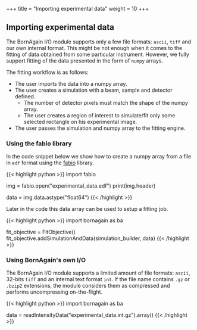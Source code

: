 +++
title = "Importing experimental data"
weight = 10
+++

## Importing experimental data

The BornAgain I/O module supports only a few file formats: `ascii`, `tiff` and our own internal format. This might be not enough when it comes to the fitting of data obtained from some particular instrument.
However, we fully support fitting of the data presented in the form of `numpy` arrays.

The fitting workflow is as follows:

* The user imports the data into a numpy array.
* The user creates a simulation with a beam, sample and detector defined.
  * The number of detector pixels must match the shape of the numpy array.
  * The user creates a region of interest to simulate/fit only some selected rectangle on his experimental image.
* The user passes the simulation and numpy array to the fitting engine.

### Using the fabio library

In the code snippet below we show how to create a numpy array from a file in `edf` format using the [fabio](https://pypi.org/project/fabio/) library.

{{< highlight python >}}
import fabio

img = fabio.open("experimental_data.edf")
print(img.header)

data = img.data.astype("float64")
{{< /highlight >}}

Later in the code this data array can be used to setup a fitting job.

{{< highlight python >}}
import bornagain as ba

fit_objective = FitObjective()
fit_objective.addSimulationAndData(simulation_builder, data)
{{< /highlight >}}

### Using BornAgain's own I/O

The BornAgain I/O module supports a limited amount of file formats: `ascii`, 32-bits `tiff` and an internal text format `int`.
If the file name contains `.gz` or `.bzip2` extensions, the module considers them as compressed and performs uncompressing on-the-flight.

{{< highlight python >}}
import bornagain as ba

data = readIntensityData("experimental_data.int.gz").array()
{{< /highlight >}}
